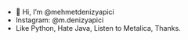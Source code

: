 - 👋 Hi, I’m @mehmetdenizyapici
- Instagram: @m.denizyapici
- Like Python, Hate Java, Listen to Metalica, Thanks.
